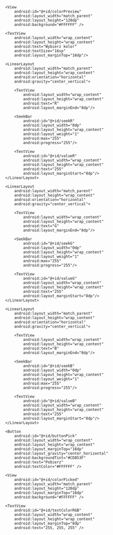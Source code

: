 <?xml version="1.0" encoding="utf-8"?>
<LinearLayout xmlns:android="http://schemas.android.com/apk/res/android"
    android:orientation="vertical"
    android:layout_width="match_parent"
    android:layout_height="match_parent"
    android:background="#FFF8DC"
    android:padding="16dp">

    <View
        android:id="@+id/colorPreview"
        android:layout_width="match_parent"
        android:layout_height="120dp"
        android:background="#FFFFFF" />

    <TextView
        android:layout_width="wrap_content"
        android:layout_height="wrap_content"
        android:text="Wybierz kolor"
        android:textSize="16sp"
        android:layout_marginTop="16dp"/>

    <LinearLayout
        android:layout_width="match_parent"
        android:layout_height="wrap_content"
        android:orientation="horizontal"
        android:gravity="center_vertical">

        <TextView
            android:layout_width="wrap_content"
            android:layout_height="wrap_content"
            android:text="R"
            android:layout_marginEnd="8dp"/>

        <SeekBar
            android:id="@+id/seekR"
            android:layout_width="0dp"
            android:layout_height="wrap_content"
            android:layout_weight="1"
            android:max="255"
            android:progress="255"/>

        <TextView
            android:id="@+id/valueR"
            android:layout_width="wrap_content"
            android:layout_height="wrap_content"
            android:text="255"
            android:layout_marginStart="8dp"/>
    </LinearLayout>

    <LinearLayout
        android:layout_width="match_parent"
        android:layout_height="wrap_content"
        android:orientation="horizontal"
        android:gravity="center_vertical">

        <TextView
            android:layout_width="wrap_content"
            android:layout_height="wrap_content"
            android:text="G"
            android:layout_marginEnd="8dp"/>

        <SeekBar
            android:id="@+id/seekG"
            android:layout_width="0dp"
            android:layout_height="wrap_content"
            android:layout_weight="1"
            android:max="255"
            android:progress="255"/>

        <TextView
            android:id="@+id/valueG"
            android:layout_width="wrap_content"
            android:layout_height="wrap_content"
            android:text="255"
            android:layout_marginStart="8dp"/>
    </LinearLayout>

    <LinearLayout
        android:layout_width="match_parent"
        android:layout_height="wrap_content"
        android:orientation="horizontal"
        android:gravity="center_vertical">

        <TextView
            android:layout_width="wrap_content"
            android:layout_height="wrap_content"
            android:text="B"
            android:layout_marginEnd="8dp"/>

        <SeekBar
            android:id="@+id/seekB"
            android:layout_width="0dp"
            android:layout_height="wrap_content"
            android:layout_weight="1"
            android:max="255"
            android:progress="255"/>

        <TextView
            android:id="@+id/valueB"
            android:layout_width="wrap_content"
            android:layout_height="wrap_content"
            android:text="255"
            android:layout_marginStart="8dp"/>
    </LinearLayout>

    <Button
        android:id="@+id/buttonPick"
        android:layout_width="wrap_content"
        android:layout_height="wrap_content"
        android:layout_marginTop="16dp"
        android:layout_gravity="center_horizontal"
        android:backgroundTint="#CD853F"
        android:text="Pobierz"
        android:textColor="#FFFFFF" />

    <View
        android:id="@+id/colorPicked"
        android:layout_width="match_parent"
        android:layout_height="120dp"
        android:layout_marginTop="16dp"
        android:background="#FFFFFF" />

    <TextView
        android:id="@+id/textColorRGB"
        android:layout_width="wrap_content"
        android:layout_height="wrap_content"
        android:layout_marginTop="8dp"
        android:text="255, 255, 255" />

</LinearLayout>
